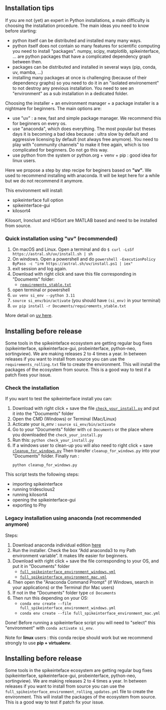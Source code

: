 ## Installation tips

If you are not (yet) an expert in Python installations, a main difficulty is choosing the installation procedure.
The main ideas you need to know before starting:
 * python itself can be distributed and installed many many ways.
 * python itself does not contain so many features for scientific computing you need to install "packages".
   numpy, scipy, matplotlib, spikeinterface, ... are python packages that have a complicated dependency graph between then.
 * packages  can be distributed and installed in several ways (pip, conda, uv, mamba, ...)
 * installing many packages at once is challenging (because of their dependency graphs) so you need to do it in an "isolated environement"
   to not destroy any previous installation. You need to see an "environment" as a sub installation in a dedicated folder.

Choosing the installer + an environment manager + a package installer is a nightmare for beginners.
The main options are:
  * use "uv" : a new, fast and simple package manager. We recommend this for beginners on every os.
  * use "anaconda", which does everything. The most popular but theses days it is becoming
    a bad idea because : ultra slow by default and aggressive licensing by default (not always free anymore).
    You need to play with "community channels" to make it free again, which is too complicated for beginners.
    Do not go this way.
  * use python from the system or python.org + venv + pip : good idea for linux users.

Here we propose a step by step recipe for beginers based on **"uv"**.
We used to recommend installing with anaconda. It will be kept here for a while but we do not recommend it anymore.


This environment will install:
 * spikeinterface full option
 * spikeinterface-gui
 * kilosort4

Kilosort, Ironclust and HDSort are MATLAB based and need to be installed from source.

### Quick installation using "uv" (recommended)

1. On macOS and Linux. Open a terminal and do
   `$ curl -LsSf https://astral.sh/uv/install.sh | sh`
1. On windows. Open a powershell and do
   `powershell -ExecutionPolicy ByPass -c "irm https://astral.sh/uv/install.ps1 | iex"`
2. exit session and log again.
3. Download with right click and save this file corresponding in "Documents" folder:
    * [`requirements_stable.txt`](https://raw.githubusercontent.com/SpikeInterface/spikeinterface/main/installation_tips/requirements_stable.txt)
4. open terminal or powershell
5. `uv venv si_env --python 3.11`
6. `source si_env/bin/activate` (you should have `(si_env)` in your terminal)
7. `uv pip install -r Documents/requirements_stable.txt`


More detail on [uv here](https://github.com/astral-sh/uv).

## Installing before release

Some tools in the spikeinteface ecosystem are getting regular bug fixes (spikeinterface, spikeinterface-gui, probeinterface, python-neo, sortingview).
We are making releases 2 to 4 times a year. In between releases if you want to install from source you can use the `requirements_rolling.txt` file to create the environment. This will install the packages of the ecosystem from source.
This is a good way to test if a patch fixes your issue.


### Check the installation


If you want to test the spikeinterface install you can:

1. Download with right click + save the file [`check_your_install.py`](https://raw.githubusercontent.com/SpikeInterface/spikeinterface/main/installation_tips/check_your_install.py)
    and put it into the "Documents" folder
2. Open the CMD (Windows) or Terminal (Mac/Linux)
3. Acticate your is_env : `source si_env/bin/activate`
4. Go to your "Documents" folder with `cd Documents` or the place where you downloaded the `check_your_install.py`
5. Run this:
    `python check_your_install.py`
6. If a windows user to clean-up you will also need to right click + save [`cleanup_for_windows.py`](https://raw.githubusercontent.com/SpikeInterface/spikeinterface/main/installation_tips/cleanup_for_windows.py)
Then transfer `cleanup_for_windows.py` into your "Documents" folder. Finally run :
   ```
   python cleanup_for_windows.py
   ```

This script tests the following steps:
  * importing spikeinterface
  * running tridesclous2
  * running kilosort4
  * opening the spikeinterface-gui
  * exporting to Phy


### Legacy installation using anaconda (not recommended anymore)

Steps:

1. Download anaconda individual edition [here](https://www.anaconda.com/download)
2. Run the installer. Check the box “Add anaconda3 to my Path environment variable”. It makes life easier for beginners.
3. Download with right click + save the file corresponding to your OS, and put it in "Documents" folder
    * [`full_spikeinterface_environment_windows.yml`](https://raw.githubusercontent.com/SpikeInterface/spikeinterface/main/installation_tips/full_spikeinterface_environment_windows.yml)
    * [`full_spikeinterface_environment_mac.yml`](https://raw.githubusercontent.com/SpikeInterface/spikeinterface/main/installation_tips/full_spikeinterface_environment_mac.yml)
4. Then open the "Anaconda Command Prompt" (if Windows, search in your applications) or the Terminal (for Mac users)
5. If not in the "Documents" folder type `cd Documents`
6. Then run this depending on your OS:
    * `conda env create --file full_spikeinterface_environment_windows.yml`
    * `conda env create --file full_spikeinterface_environment_mac.yml`


Done! Before running a spikeinterface script you will need to "select" this "environment" with `conda activate si_env`.

Note for **linux** users : this conda recipe should work but we recommend strongly to use **pip + virtualenv**.




## Installing before release

Some tools in the spikeinteface ecosystem are getting regular bug fixes (spikeinterface, spikeinterface-gui, probeinterface, python-neo, sortingview).
We are making releases 2 to 4 times a year. In between releases if you want to install from source you can use the `full_spikeinterface_environment_rolling_updates.yml` file to create the environment. This will install the packages of the ecosystem from source.
This is a good way to test if patch fix your issue.
